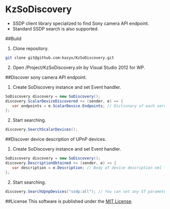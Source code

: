 KzSoDiscovery
=============
- SSDP client library specialized to find Sony camera API endpoint.
- Standard SSDP search is also supported.


##Build
1. Clone repository.
 ``` bash
 git clone git@github.com:kazyx/KzSoDiscovery.git
 ```

2. Open /Project/KzSoDiscovery.sln by Visual Studio 2012 for WP.

##Discover sony camera API endpoint.
1. Create SoDiscovery instance and set Event handler.
 ``` cs
 SoDiscovery discovery = new SoDiscovery();
 discovery.ScalarDeviceDiscovered += (sender, e) => {
    var endpoints = e.ScalarDevice.Endpoints; // Dictionary of each service name and endpoint.
 };
 ```

2. Start searching.
 ``` cs
 discovery.SearchScalarDevices();
 ``` 

##Discover device description of UPnP devices.
1. Create SoDiscovery instance and set Event handler.
 ``` cs
 SoDiscovery discovery = new SoDiscovery();
 discovery.DescriptionObtained += (sender, e) => {
    var description = e.Description; // Body of device description xml file.
 };
 ```

2. Start searching.
 ``` cs
 discovery.SearchUpnpDevices("ssdp:all"); // You can set any ST parameter here.
 ``` 

##License
This software is published under the [MIT License](http://opensource.org/licenses/mit-license.php).
